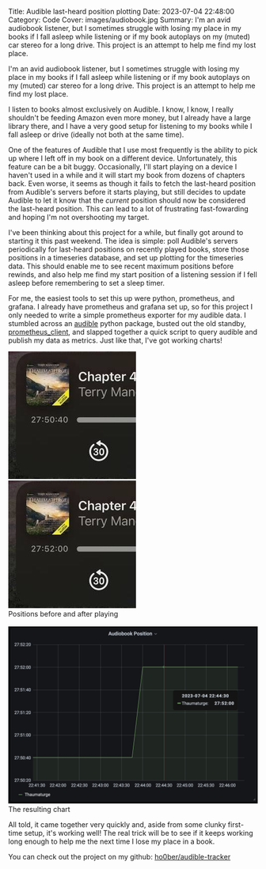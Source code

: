 Title: Audible last-heard position plotting
Date: 2023-07-04 22:48:00
Category: Code
Cover: images/audiobook.jpg
Summary: I'm an avid audiobook listener, but I sometimes struggle with losing my place in my books if I fall asleep while listening or if my book autoplays on my (muted) car stereo for a long drive. This project is an attempt to help me find my lost place.

I'm an avid audiobook listener, but I sometimes struggle with losing my place in my books if I fall asleep while listening or if my book autoplays on my (muted) car stereo for a long drive. This project is an attempt to help me find my lost place.

I listen to books almost exclusively on Audible. I know, I know, I really shouldn't be feeding Amazon even more money, but I already have a large library there, and I have a very good setup for listening to my books while I fall asleep or drive (ideally not both at the same time).

One of the features of Audible that I use most frequently is the ability to pick up where I left off in my book on a different device. Unfortunately, this feature can be a bit buggy. Occasionally, I'll start playing on a device I haven't used in a while and it will start my book from dozens of chapters back. Even worse, it seems as though it fails to fetch the last-heard position from Audible's servers before it starts playing, but still decides to update Audible to let it know that the _current_ position should now be considered the last-heard position. This can lead to a lot of frustrating fast-fowarding and hoping I'm not overshooting my target.

I've been thinking about this project for a while, but finally got around to starting it this past weekend. The idea is simple: poll Audible's servers periodically for last-heard positions on recently played books, store those positions in a timeseries database, and set up plotting for the timeseries data. This should enable me to see recent maximum positions before rewinds, and also help me find my start position of a listening session if I fell asleep before remembering to set a sleep timer.

For me, the easiest tools to set this up were python, prometheus, and grafana. I already have prometheus and grafana set up, so for this project I only needed to write a simple prometheus exporter for my audible data. I stumbled across an [audible](https://github.com/mkb79/audible) python package, busted out the old standby, [prometheus_client](https://github.com/prometheus/client_python), and slapped together a quick script to query audible and publish my data as metrics. Just like that, I've got working charts!

<div class="center">
    <img src="images/audible-before.jpg" class="inline-half" />
    <img src="images/audible-after.jpg" class="inline-half" />
</div>
<div class="caption center">Positions before and after playing</div><br>

<div class="center"><img src="images/audiobook.jpg" class="inline" /></div>
<div class="caption center">The resulting chart</div>

All told, it came together very quickly and, aside from some clunky first-time setup, it's working well! The real trick will be to see if it keeps working long enough to help me the next time I lose my place in a book.

You can check out the project on my github: [ho0ber/audible-tracker](http://github.com/ho0ber/audible-tracker)
